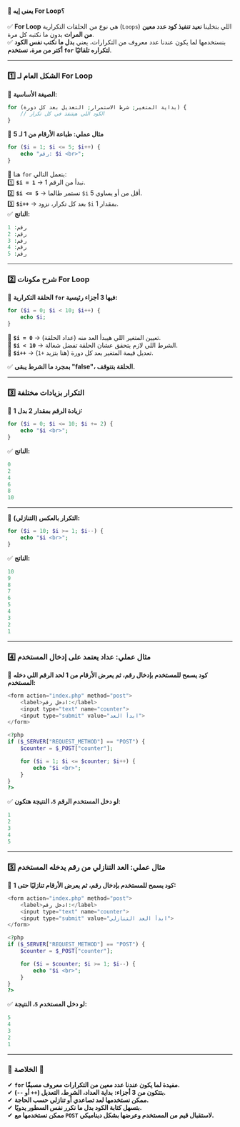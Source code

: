 #### **📌 يعني إيه For Loop؟**

✅ **For Loop** هي نوع من الحلقات التكرارية (`Loops`) اللي بتخلينا **نعيد تنفيذ كود عدد معين من المرات** بدون ما نكتبه كل مرة.  
✅ بنستخدمها لما يكون عندنا عدد معروف من التكرارات، يعني **بدل ما نكتب نفس الكود أكتر من مرة، نستخدم `for` لتكراره تلقائيًا**.

---

### **1️⃣ الشكل العام لـ For Loop**

📌 **الصيغة الأساسية:**

```php
for (بداية المتغير; شرط الاستمرار; التعديل بعد كل دورة) {
    // الكود اللي هيتنفذ في كل تكرار
}
```

📌 **مثال عملي: طباعة الأرقام من 1 لـ 5**

```php
for ($i = 1; $i <= 5; $i++) {
    echo "رقم: $i <br>";
}
```

🔹 هنا `for` بتعمل التالي:  
1️⃣ **`$i = 1`** → نبدأ من الرقم 1.  
2️⃣ **`$i <= 5`** → نستمر طالما `$i` أقل من أو يساوي 5.  
3️⃣ **`$i++`** → بعد كل تكرار، نزود `$i` بمقدار 1.  
✅ **الناتج:**

```php
رقم: 1
رقم: 2
رقم: 3
رقم: 4
رقم: 5
```

---

### **2️⃣ شرح مكونات For Loop**

📌 **الحلقة التكرارية `for` فيها 3 أجزاء رئيسية:**

```php
for ($i = 0; $i < 10; $i++) {
    echo $i;
}
```

🔹 **`$i = 0`** → تعيين المتغير اللي هيبدأ العد منه (عداد الحلقة).  
🔹 **`$i < 10`** → الشرط اللي لازم يتحقق عشان الحلقة تفضل شغالة.  
🔹 **`$i++`** → تعديل قيمة المتغير بعد كل دورة (هنا بتزيد `+1`).

✅ **بمجرد ما الشرط يبقى "false"، الحلقة بتتوقف.**

---

### **3️⃣ التكرار بزيادات مختلفة**

📌 **زيادة الرقم بمقدار 2 بدل 1:**

```php
for ($i = 0; $i <= 10; $i += 2) {
    echo "$i <br>";
}
```

✅ **الناتج:**

```php
0
2
4
6
8
10
```

---

📌 **التكرار بالعكس (التنازلي):**

```php
for ($i = 10; $i >= 1; $i--) {
    echo "$i <br>";
}
```

✅ **الناتج:**

```php
10
9
8
7
6
5
4
3
2
1
```

---

### **4️⃣ مثال عملي: عداد يعتمد على إدخال المستخدم**

📌 **كود يسمح للمستخدم بإدخال رقم، ثم يعرض الأرقام من 1 لحد الرقم اللي دخله المستخدم:**

```php
<form action="index.php" method="post">
    <label>ادخل رقم:</label>
    <input type="text" name="counter">
    <input type="submit" value="ابدأ العد">
</form>

<?php
if ($_SERVER["REQUEST_METHOD"] == "POST") {
    $counter = $_POST["counter"];

    for ($i = 1; $i <= $counter; $i++) {
        echo "$i <br>";
    }
}
?>
```

✅ **لو دخل المستخدم الرقم `5`، النتيجة هتكون:**

```php
1
2
3
4
5
```

---

### **5️⃣ مثال عملي: العد التنازلي من رقم يدخله المستخدم**

📌 **كود يسمح للمستخدم بإدخال رقم، ثم يعرض الأرقام تنازليًا حتى 1:**

```php
<form action="index.php" method="post">
    <label>ادخل رقم:</label>
    <input type="text" name="counter">
    <input type="submit" value="ابدأ العد التنازلي">
</form>

<?php
if ($_SERVER["REQUEST_METHOD"] == "POST") {
    $counter = $_POST["counter"];

    for ($i = $counter; $i >= 1; $i--) {
        echo "$i <br>";
    }
}
?>
```

✅ **لو دخل المستخدم `5`، النتيجة:**

```php
5
4
3
2
1
```

---

### **🔹 الخلاصة 🚀**

✔ **`for` مفيدة لما يكون عندنا عدد معين من التكرارات معروف مسبقًا.**  
✔ **بتتكون من 3 أجزاء:** **بداية العداد، الشرط، التعديل (`++` أو `--`).**  
✔ **ممكن نستخدمها لعد تصاعدي أو تنازلي حسب الحاجة.**  
✔ **بتسهل كتابة الكود بدل ما نكرر نفس السطور يدويًا.**  
✔ **ممكن نستخدمها مع `POST` لاستقبال قيم من المستخدم وعرضها بشكل ديناميكي.**